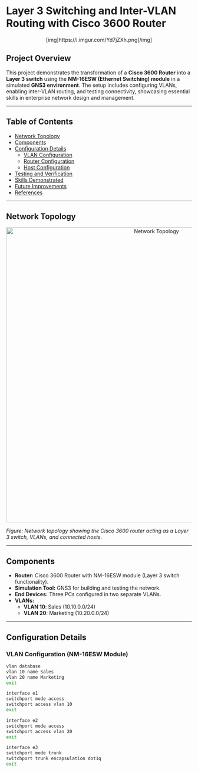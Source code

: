 # Layer 3 Switching and Inter-VLAN Routing with Cisco 3600 Router

<div align="center">
  [img]https://i.imgur.com/Yd7jZXh.png[/img]
</div>

## Project Overview

This project demonstrates the transformation of a **Cisco 3600 Router** into a **Layer 3 switch** using the **NM-16ESW (Ethernet Switching) module** in a simulated **GNS3 environment**. The setup includes configuring VLANs, enabling inter-VLAN routing, and testing connectivity, showcasing essential skills in enterprise network design and management.

---

## Table of Contents

- [Network Topology](#network-topology)
- [Components](#components)
- [Configuration Details](#configuration-details)
  - [VLAN Configuration](#vlan-configuration)
  - [Router Configuration](#router-configuration)
  - [Host Configuration](#host-configuration)
- [Testing and Verification](#testing-and-verification)
- [Skills Demonstrated](#skills-demonstrated)
- [Future Improvements](#future-improvements)
- [References](#references)

---

## Network Topology

<div align="center">
  <img src="topology/network_topology.png" alt="Network Topology" width="800">
</div>

*Figure: Network topology showing the Cisco 3600 router acting as a Layer 3 switch, VLANs, and connected hosts.*

---

## Components

- **Router:** Cisco 3600 Router with NM-16ESW module (Layer 3 switch functionality).
- **Simulation Tool:** GNS3 for building and testing the network.
- **End Devices:** Three PCs configured in two separate VLANs.
- **VLANs:**
  - **VLAN 10**: Sales (10.10.0.0/24)
  - **VLAN 20**: Marketing (10.20.0.0/24)

---

## Configuration Details

### VLAN Configuration (NM-16ESW Module)

```bash
vlan database
vlan 10 name Sales
vlan 20 name Marketing
exit

interface e1
switchport mode access
switchport access vlan 10
exit

interface e2
switchport mode access
switchport access vlan 20
exit

interface e3
switchport mode trunk
switchport trunk encapsulation dot1q
exit
